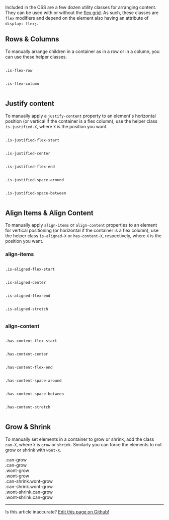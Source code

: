 Included in the CSS are a few dozen utility classes for arranging content. They can be used with or without the [flex grid](/docs/elements/grid). As such, these classes are `flex` modifiers and depend on the element also having an attribute of `display: flex;`.

## Rows & Columns

To manually arrange children in a container as in a row or in a column, you can use these helper classes.

<div class="row">
  <div class="small-6 xsmall-12 columns">
    <p><code>.is-flex-row</code></p>
    <div class="is-flex filler-bg is-flex-row">
      <div class="can-grow filler has-padding has-margin-1 can-shrink"></div>
      <div class="can-grow filler has-padding has-margin-1 can-shrink"></div>
    </div>
  </div>
  <div class="small-6 xsmall-12 columns">
    <p><code>.is-flex-column</code></p>
    <div class="is-flex filler-bg is-flex-column">
      <div class="filler has-margin-1 can-shrink has-padding"></div>
      <div class="filler has-margin-1 can-shrink has-padding"></div>
    </div>
  </div>
</div>

## Justify content

To manually apply a `justify-content` property to an element's horizontal position (or vertical if the container is a flex column), use the helper class `is-justified-X`, where `X` is the position you want.

<div class="row">
  <div class="large-3 small-6 xsmall-12 columns">
    <p><code>.is-justified-flex-start</code></p>
    <div class="static-box is-flex filler-bg is-justified-flex-start">
      <div class="filler has-padding has-margin-1 can-shrink"></div>
    </div>
  </div>
  <div class="large-3 small-6 xsmall-12 columns">
    <p><code>.is-justified-center</code></p>
    <div class="static-box is-flex filler-bg is-justified-center">
      <div class="filler has-padding has-margin-1 can-shrink"></div>
    </div>
  </div>
  <div class="large-3 small-6 xsmall-12 columns">
    <p><code>.is-justified-flex-end</code></p>
    <div class="static-box is-flex filler-bg is-justified-flex-end">
      <div class="filler has-padding has-margin-1 can-shrink"></div>
    </div>
  </div>
  <div class="large-3 small-6 xsmall-12 columns">
    <p><code>.is-justified-space-around</code></p>
    <div class="static-box is-flex filler-bg is-justified-space-around">
      <div class="filler has-padding has-margin-1 can-shrink"></div>
      <div class="filler has-padding has-margin-1 can-shrink"></div>
    </div>
  </div>
  <div class="large-3 small-6 xsmall-12 columns">
    <p><code>.is-justified-space-between</code></p>
    <div class="static-box is-flex filler-bg is-justified-space-between">
      <div class="filler has-padding has-margin-1 can-shrink"></div>
      <div class="filler has-padding has-margin-1 can-shrink"></div>
    </div>
  </div>
</div>

## Align Items & Align Content

To manually apply `align-items` or `align-content` properties to an element for vertical positioning (or horizontal if the container is a flex column), use the helper class `is-aligned-X` or `has-content-X`, respectively, where `X` is the position you want.

### align-items

<div class="row">
  <div class="large-3 small-6 xsmall-12 columns">
    <p><code>.is-aligned-flex-start</code></p>
    <div class="static-height is-flex filler-bg is-aligned-flex-start">
      <div class="filler has-padding has-margin-1 can-shrink"></div>
    </div>
  </div>
  <div class="large-3 small-6 xsmall-12 columns">
    <p><code>.is-aligned-center</code></p>
    <div class="static-height is-flex filler-bg is-aligned-center">
      <div class="filler has-padding has-margin-1 can-shrink"></div>
    </div>
  </div>
  <div class="large-3 small-6 xsmall-12 columns">
    <p><code>.is-aligned-flex-end</code></p>
    <div class="static-height is-flex filler-bg is-aligned-flex-end">
      <div class="filler has-padding has-margin-1 can-shrink"></div>
    </div>
  </div>
  <div class="large-3 small-6 xsmall-12 columns">
    <p><code>.is-aligned-stretch</code></p>
    <div class="static-height is-flex filler-bg is-aligned-stretch">
      <div class="filler has-padding has-margin-1 can-shrink"></div>
    </div>
  </div>
</div>

### align-content

<div class="row">
  <div class="large-3 small-6 xsmall-12 columns">
    <p><code>.has-content-flex-start</code></p>
    <div class="static-height row filler-bg has-content-flex-start">
      <div class="filler xsmall-12 columns has-padding has-margin-1 can-shrink has-no-margin-left has-no-margin-right"></div>
      <div class="filler xsmall-12 columns has-padding has-margin-1 can-shrink has-no-margin-left has-no-margin-right"></div>
    </div>
  </div>
  <div class="large-3 small-6 xsmall-12 columns">
    <p><code>.has-content-center</code></p>
    <div class="static-height row filler-bg has-content-center">
      <div class="filler xsmall-12 columns has-padding has-margin-1 can-shrink has-no-margin-left has-no-margin-right"></div>
      <div class="filler xsmall-12 columns has-padding has-margin-1 can-shrink has-no-margin-left has-no-margin-right"></div>
    </div>
  </div>
  <div class="large-3 small-6 xsmall-12 columns">
    <p><code>.has-content-flex-end</code></p>
    <div class="static-height row filler-bg has-content-flex-end">
      <div class="filler xsmall-12 columns has-padding has-margin-1 can-shrink has-no-margin-left has-no-margin-right"></div>
      <div class="filler xsmall-12 columns has-padding has-margin-1 can-shrink has-no-margin-left has-no-margin-right"></div>
    </div>
  </div>
  <div class="large-3 small-6 xsmall-12 columns">
    <p><code>.has-content-space-around</code></p>
    <div class="static-height row filler-bg has-content-space-around">
      <div class="filler xsmall-12 columns has-padding has-margin-1 can-shrink has-no-margin-left has-no-margin-right"></div>
      <div class="filler xsmall-12 columns has-padding has-margin-1 can-shrink has-no-margin-left has-no-margin-right"></div>
    </div>
  </div>
  <div class="large-3 small-6 xsmall-12 columns">
    <p><code>.has-content-space-between</code></p>
    <div class="static-height row filler-bg has-content-space-between">
      <div class="filler xsmall-12 columns has-padding has-margin-1 can-shrink has-no-margin-left has-no-margin-right"></div>
      <div class="filler xsmall-12 columns has-padding has-margin-1 can-shrink has-no-margin-left has-no-margin-right"></div>
    </div>
  </div>
  <div class="large-3 small-6 xsmall-12 columns">
    <p><code>.has-content-stretch</code></p>
    <div class="static-height row filler-bg has-content-stretch">
      <div class="filler xsmall-12 columns has-padding has-margin-1 can-shrink has-no-margin-left has-no-margin-right"></div>
      <div class="filler xsmall-12 columns has-padding has-margin-1 can-shrink has-no-margin-left has-no-margin-right"></div>
    </div>
  </div>
</div>

## Grow & Shrink

To manually set elements in a container to grow or shrink, add the class `can-X`, where `X` is `grow` or `shrink`. Similarly you can force the elements to not grow or shrink with `wont-X`.

<div class="row">
  <div class="large-6 xsmall-12 columns">
    <div class="is-flex filler-bg is-flex-row">
      <div class="can-grow filler has-padding has-margin-1 can-shrink">.can-grow</div>
      <div class="can-grow filler has-padding has-margin-1 can-shrink">.can-grow</div>
    </div>
  </div>
  <div class="large-6 xsmall-12 columns">
    <div class="is-flex filler-bg is-flex-row">
      <div class="wont-grow filler has-padding has-margin-1 can-shrink">.wont-grow</div>
      <div class="wont-grow filler has-padding has-margin-1 can-shrink">.wont-grow</div>
    </div>
  </div>
</div>

<div class="row">
  <div class="large-6 xsmall-12 columns">
    <div class="is-flex filler-bg is-flex-row">
      <div class="can-shrink wont-grow filler has-padding has-margin-1 can-shrink">.can-shrink.wont-grow</div>
      <div class="can-shrink wont-grow filler has-padding has-margin-1 can-shrink">.can-shrink.wont-grow</div>
    </div>
  </div>
  <div class="large-6 xsmall-12 columns">
    <div class="is-flex filler-bg is-flex-row">
      <div class="wont-shrink can-grow filler has-padding has-margin-1 can-shrink">.wont-shrink.can-grow</div>
      <div class="wont-shrink can-grow filler has-padding has-margin-1 can-shrink">.wont-shrink.can-grow</div>
    </div>
  </div>
</div>

<hr />
<p class="has-right-text">Is this article inaccurate? <a href="https://github.com/geotrev/undernet/tree/master/docs/alignment.md">Edit this page on Github!</a></p>

